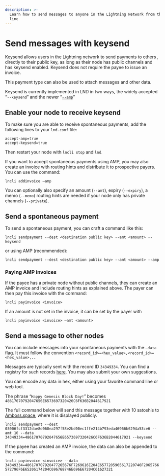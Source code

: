 ```yaml
---
description: >-
  Learn how to send messages to anyone in the Lightning Network from the command
  line
---
```


# Send messages with keysend

Keysend allows users in the Lightning network to send payments to others , directly to their public key, as long as their node has public channels and has keysend enabled. Keysend does not require the payee to issue an invoice.

This payment type can also be used to attach messages and other data.

Keysend is currently implemented in LND in two ways, the widely accepted “`--keysend`” and the newer “[`--amp`](amp.md)”

## Enable your node to receive keysend

To make sure you are able to receive spontaneous payments, add the following lines to your `lnd.conf` file:

```text
accept-amp=true
accept-keysend=true
```

Then restart your node with `lncli stop` and `lnd`.

If you want to accept spontaneous payments using AMP, you may also create an invoice with routing hints and distribute it to prospective payers. You can use the command:

`lncli addinvoice –amp`

You can optionally also specify an amount (`--amt`), expiry (`--expiry`), a memo (`--memo`) routing hints are needed if your node only has private channels (`--private`).

## Send a spontaneous payment

To send a spontaneous payment, you can craft a command like this:

`lncli sendpayment --dest <destination public key> --amt <amount> --keysend`

or using AMP (recommended):

`lncli sendpayment --dest <destination public key> --amt <amount> --amp`

### Paying AMP invoices

If the payee has a private node without public channels, they can create an AMP invoice and include routing hints as explained above. The payer can then pay this invoice with the command:

`lncli payinvoice <invoice>`

If an amount is not set in the invoice, it can be set by the payer with&#x20;

`lncli payinvoice <invoice> –amt <amount>`

## Send a message to other nodes

You can include messages into your spontaneous payments with the `–data` flag. It must follow the convention `<record_id>=<hex_value>,<record_id>=<hex_value>,..`

Messages are typically sent with the record ID `34349334`. You can find a registry for such records [here](https://github.com/satoshisstream/satoshis.stream/blob/main/TLV\_registry.md). You may also submit your own suggestions.

You can encode any data in hex, either using your favorite command line or web tool.

The phrase “`Happy Genesis Block Day!`” becomes `48617070792047656E6573697320426C6F636B2044617921`

The full command below will send this message together with 10 satoshis to [Amboss.space](https://amboss.space), where it is displayed publicly.

`lncli sendpayment --dest 03006fcf3312dae8d068ea297f58e2bd00ec1ffe214b793eda46966b6294a53ce6 --amt 10 --data 34349334=48617070792047656E6573697320426C6F636B2044617921 --keysend`

If the payee has created an AMP invoice, the data can also be appended to the command:

`lncli payinvoice <invoice> --data 34349334=486170707920477265676F7269616E204E6577205965617220746F2065766572796F6E65206174204C696768746E696E67204C61627321`
